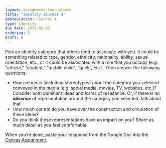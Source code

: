 ```yaml
---
layout: assignment-two-column
title: "Identity Journal 4"
abbreviation: Journal 4
type: identity
due_date: 2021-02-02
ordering: 1
draft: 0
---
```


Pick an identity category that others tend to associate with you. It could be something related to race, gender, ethnicity, nationality, ability, sexual orientation, etc.; or it could be associated with a role that you occupy (e.g. “athlete,” “student,” “middle child”, “geek”, etc.). Then answer the following questions:

* How are ideas (including stereotypes) about the category you selected conveyed in the media (e.g. social media, movies, TV, websites, etc.)? Consider both dominant ideas and forms of resistance. Or, if there is an ***absence*** of representation around the category you selected, talk about that.
* How much control do you have over the construction and circulation of these ideas?
* Do you think these representations have an impact on you? Share as much detail as you feel comfortable.

When you’re done, paste your response from the Google Doc into the <a href="https://canvas.northwestern.edu/courses/130544/assignments/851417">Canvas Assignment</a>.

